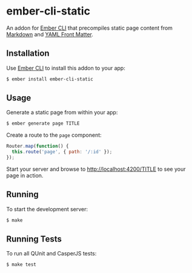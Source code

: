 # ember-cli-static

An addon for [Ember CLI][cli] that precompiles static page content from
[Markdown][md] and [YAML Front Matter][yfm].

## Installation

Use [Ember CLI][cli] to install this addon to your app:

```bash
$ ember install ember-cli-static
```

## Usage

Generate a static page from within your app:

```bash
$ ember generate page TITLE
```

Create a route to the `page` component:

```javascript
Router.map(function() {
  this.route('page', { path: '/:id' });
});
```

Start your server and browse to <http://localhost:4200/TITLE> to see
your page in action.

## Running

To start the development server:

```bash
$ make
```

## Running Tests

To run all QUnit and CasperJS tests:

```bash
$ make test
```

[cli]: http://ember-cli.com
[md]: http://daringfireball.net/projects/markdown/syntax
[yfm]: http://jekyllrb.com/docs/frontmatter/
